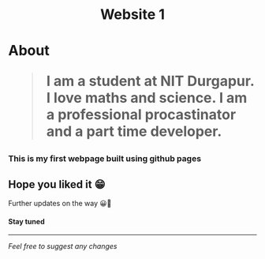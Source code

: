 <h1 align='center'> Website 1 <h1>

<p> About </p>

> I am a student at NIT Durgapur. I love maths and science.
> I am a professional procastinator and a part time developer.

### This is my first webpage built using github pages
## Hope you liked it 😁

Further updates on the way 😀🙂

#### Stay tuned 

---

_Feel free to suggest any changes_
